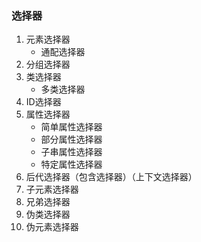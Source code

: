 ### 选择器
1. 元素选择器
	* 通配选择器
2. 分组选择器
3. 类选择器
	* 多类选择器
4. ID选择器
5. 属性选择器
	* 简单属性选择器
	* 部分属性选择器
	* 子串属性选择器
	* 特定属性选择器
6. 后代选择器（包含选择器）（上下文选择器）
7. 子元素选择器
8. 兄弟选择器
9. 伪类选择器
10. 伪元素选择器
